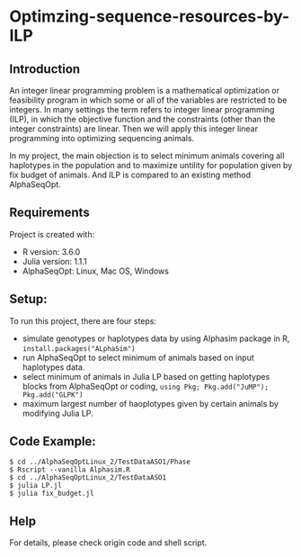 # Optimzing-sequence-resources-by-ILP

## Introduction
An integer linear programming problem is a mathematical optimization or feasibility program in which some or all of the variables are restricted to be integers. In many settings the term refers to integer linear programming (ILP), in which the objective function and the constraints (other than the integer constraints) are linear. Then we will apply this integer linear programming into optimizing sequencing animals.

In my project, the main objection is to select minimum animals covering all haplotypes in the population and to maximize untility for population given by fix budget of animals. And ILP is compared to an existing method AlphaSeqOpt.

## Requirements
Project is created with:
* R version: 3.6.0
* Julia version: 1.1.1
* AlphaSeqOpt: Linux, Mac OS, Windows

## Setup:
To run this project, there are four steps:
* simulate genotypes or haplotypes data by using Alphasim package in R, `install.packages("ALphaSim")`
* run AlphaSeqOpt to select minimum of animals based on input haplotypes data.
* select minimum of animals in Julia LP based on getting haplotypes blocks from AlphaSeqOpt or coding, `using Pkg; Pkg.add("JuMP"); Pkg.add("GLPK") `
* maximum largest number of haoplotypes given by certain animals by modifying Julia LP. 

## Code Example:
```
$ cd ../AlphaSeqOptLinux_2/TestDataASO1/Phase
$ Rscript --vanilla Alphasim.R
$ cd ../AlphaSeqOptLinux_2/TestDataASO1
$ julia LP.jl 
$ julia fix_budget.jl
```

## Help
For details, please check origin code and shell script.
